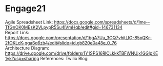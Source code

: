 # Engage21

Agile Spreadsheet Link: https://docs.google.com/spreadsheets/d/1me--TfGnOK0MEsK2VLpypR5Su4lVmHqb/edit#gid=146731134 \
Report Link: https://docs.google.com/presentation/d/1bgA7Uu_3OQ7vhitLIO-85oQKr-2fOKLcK-pga6q6zb4/edit#slide=id.gb820e0a48e_0_76 \
Architecture Diagram: https://drive.google.com/drive/folders/1Y1SPS16RlCLkkkTBFWNUjx1GGlpKE1yk?usp=sharing
References: Twilio Blog
